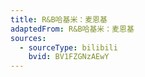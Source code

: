 ```yaml
---
title: R&B哈基米：麦恩基
adaptedFrom: R&B哈基米：麦恩基
sources:
  - sourceType: bilibili
    bvid: BV1FZGNzAEwY
---
```

